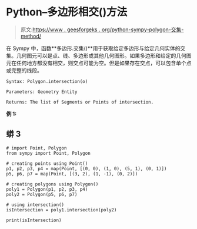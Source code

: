 # Python–多边形相交()方法

> 原文:[https://www . geesforgeks . org/python-sympy-polygon-交集-method/](https://www.geeksforgeeks.org/python-sympy-polygon-intersection-method/)

在 Sympy 中，函数**多边形.交集()**用于获取给定多边形与给定几何实体的交集。几何图元可以是点、线、多边形或其他几何图形。如果多边形和给定的几何图元在任何地方都没有相交，则交点可能为空。但是如果存在交点，可以包含单个点或完整的线段。

```
Syntax: Polygon.intersection(o)

Parameters: Geometry Entity

Returns: The list of Segments or Points of intersection.

```

**例 1:**

## 蟒 3

```
# import Point, Polygon
from sympy import Point, Polygon

# creating points using Point()
p1, p2, p3, p4 = map(Point, [(0, 0), (1, 0), (5, 1), (0, 1)])
p5, p6, p7 = map(Point, [(3, 2), (1, -1), (0, 2)])

# creating polygons using Polygon()
poly1 = Polygon(p1, p2, p3, p4)
poly2 = Polygon(p5, p6, p7)

# using intersection()
isIntersection = poly1.intersection(poly2)

print(isIntersection)
```